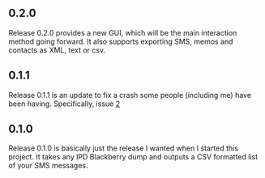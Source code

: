## 0.2.0 ##

Release 0.2.0 provides a new GUI, which will be the main interaction method going forward.  It also supports exporting SMS, memos and contacts as XML, text or csv.

## 0.1.1 ##

Release 0.1.1 is an update to fix a crash some people (including me) have been having.  Specifically, issue [2](http://code.google.com/p/ipddump/issues/detail?id=2)

## 0.1.0 ##

Release 0.1.0 is basically just the release I wanted when I started this project.  It takes any IPD Blackberry dump and outputs a CSV formatted list of your SMS messages.